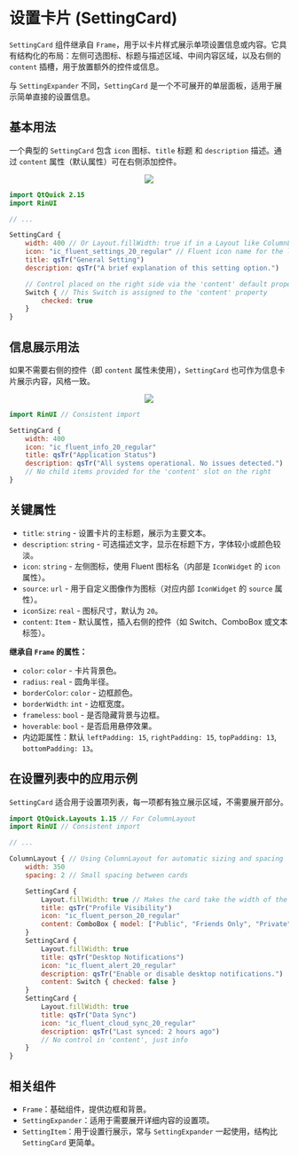 # 设置卡片 (SettingCard)

`SettingCard` 组件继承自 `Frame`，用于以卡片样式展示单项设置信息或内容。它具有结构化的布局：左侧可选图标、标题与描述区域、中间内容区域，以及右侧的 `content` 插槽，用于放置额外的控件或信息。

与 `SettingExpander` 不同，`SettingCard` 是一个不可展开的单层面板，适用于展示简单直接的设置信息。

## 基本用法

一个典型的 `SettingCard` 包含 `icon` 图标、`title` 标题 和 `description` 描述。通过 `content` 属性（默认属性）可在右侧添加控件。

<div align="center">
  <img src="/assets/images/ListAndCollections/SettingCard/settingcard-basic.png">
</div>

```qml
import QtQuick 2.15
import RinUI

// ...

SettingCard {
    width: 400 // Or Layout.fillWidth: true if in a Layout like ColumnLayout
    icon: "ic_fluent_settings_20_regular" // Fluent icon name for the left area
    title: qsTr("General Setting")
    description: qsTr("A brief explanation of this setting option.")

    // Control placed on the right side via the 'content' default property
    Switch { // This Switch is assigned to the 'content' property
        checked: true
    }
}
```

## 信息展示用法

如果不需要右侧的控件（即 `content` 属性未使用），`SettingCard` 也可作为信息卡片展示内容，风格一致。

<div align="center">
  <img src="/assets/images/ListAndCollections/SettingCard/settingcard-info.png">
</div>

```qml
import RinUI // Consistent import

SettingCard {
    width: 400
    icon: "ic_fluent_info_20_regular"
    title: qsTr("Application Status")
    description: qsTr("All systems operational. No issues detected.")
    // No child items provided for the 'content' slot on the right
}
```

## 关键属性

* `title`: `string` - 设置卡片的主标题，展示为主要文本。
* `description`: `string` - 可选描述文字，显示在标题下方，字体较小或颜色较淡。
* `icon`: `string` - 左侧图标，使用 Fluent 图标名（内部是 `IconWidget` 的 `icon` 属性）。
* `source`: `url` - 用于自定义图像作为图标（对应内部 `IconWidget` 的 `source` 属性）。
* `iconSize`: `real` - 图标尺寸，默认为 `20`。
* `content`: `Item` - 默认属性，插入右侧的控件（如 Switch、ComboBox 或文本标签）。

**继承自 `Frame` 的属性：**

* `color`: `color` - 卡片背景色。
* `radius`: `real` - 圆角半径。
* `borderColor`: `color` - 边框颜色。
* `borderWidth`: `int` - 边框宽度。
* `frameless`: `bool` - 是否隐藏背景与边框。
* `hoverable`: `bool` - 是否启用悬停效果。
* 内边距属性：默认 `leftPadding: 15`, `rightPadding: 15`, `topPadding: 13`, `bottomPadding: 13`。

## 在设置列表中的应用示例

`SettingCard` 适合用于设置项列表，每一项都有独立展示区域，不需要展开部分。

```qml
import QtQuick.Layouts 1.15 // For ColumnLayout
import RinUI // Consistent import

// ...

ColumnLayout { // Using ColumnLayout for automatic sizing and spacing
    width: 350
    spacing: 2 // Small spacing between cards

    SettingCard {
        Layout.fillWidth: true // Makes the card take the width of the ColumnLayout
        title: qsTr("Profile Visibility")
        icon: "ic_fluent_person_20_regular"
        content: ComboBox { model: ["Public", "Friends Only", "Private"] }
    }
    SettingCard {
        Layout.fillWidth: true
        title: qsTr("Desktop Notifications")
        icon: "ic_fluent_alert_20_regular"
        description: qsTr("Enable or disable desktop notifications.")
        content: Switch { checked: false }
    }
    SettingCard {
        Layout.fillWidth: true
        title: qsTr("Data Sync")
        icon: "ic_fluent_cloud_sync_20_regular"
        description: qsTr("Last synced: 2 hours ago")
        // No control in 'content', just info
    }
}
```

## 相关组件

* `Frame`：基础组件，提供边框和背景。
* `SettingExpander`：适用于需要展开详细内容的设置项。
* `SettingItem`：用于设置行展示，常与 `SettingExpander` 一起使用，结构比 `SettingCard` 更简单。
